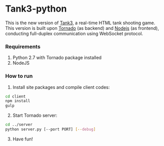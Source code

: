 # Tank3-python

This is the new version of [Tank3](https://www.github.com/Billijk/Tank3), a real-time HTML tank shooting game. This version is built upon [Tornado](http://www.tornadoweb.org/) (as backend) and [Nodejs](https://nodejs.org/) (as frontend), conducting full-duplex communication using WebSocket protocol.

### Requirements
1. Python 2.7 with Tornado package installed
2. NodeJS

### How to run
1. Install site packages and compile client codes:
```bash
cd client
npm install
gulp
```
2. Start Tornado server:
```bash
cd ../server
python server.py [--port PORT] [--debug]
```
3. Have fun!